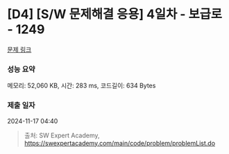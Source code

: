 # [D4] [S/W 문제해결 응용] 4일차 - 보급로 - 1249 

[문제 링크](https://swexpertacademy.com/main/code/problem/problemDetail.do?contestProbId=AV15QRX6APsCFAYD) 

### 성능 요약

메모리: 52,060 KB, 시간: 283 ms, 코드길이: 634 Bytes

### 제출 일자

2024-11-17 04:40



> 출처: SW Expert Academy, https://swexpertacademy.com/main/code/problem/problemList.do